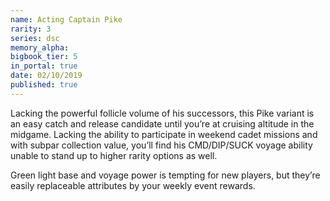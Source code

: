 ```yaml
---
name: Acting Captain Pike
rarity: 3
series: dsc
memory_alpha:
bigbook_tier: 5
in_portal: true
date: 02/10/2019
published: true
---
```


Lacking the powerful follicle volume of his successors, this Pike variant is an easy catch and release candidate until you’re at cruising altitude in the midgame. Lacking the ability to participate in weekend cadet missions and with subpar collection value, you’ll find his CMD/DIP/SUCK voyage ability unable to stand up to higher rarity options as well.

Green light base and voyage power is tempting for new players, but they’re easily replaceable attributes by your weekly event rewards.
